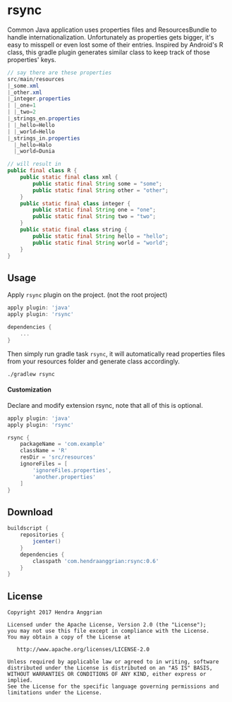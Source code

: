 rsync
=====
Common Java application uses properties files and ResourcesBundle to handle internationalization.
Unfortunately as properties gets bigger, it's easy to misspell or even lost some of their entries.
Inspired by Android's R class, this gradle plugin generates similar class to keep track of those properties' keys.

```java
// say there are these properties
src/main/resources
|_some.xml
|_other.xml
|_integer.properties
| |_one=1
| |_two=2
|_strings_en.properties
| |_hello=Hello
| |_world=Hello
|_strings_in.properties
  |_hello=Halo
  |_world=Dunia

// will result in
public final class R {
    public static final class xml {
        public static final String some = "some";
        public static final String other = "other";    
    }
    public static final class integer {
        public static final String one = "one";
        public static final String two = "two";    
    }
    public static final class string {
        public static final String hello = "hello";
        public static final String world = "world";    
    }
}
```

Usage
-----
Apply `rsync` plugin on the project. (not the root project)

```gradle
apply plugin: 'java'
apply plugin: 'rsync'

dependencies {
    ...
}
```

Then simply run gradle task `rsync`,
it will automatically read properties files from your resources folder and generate class accordingly.

```
./gradlew rsync
```

#### Customization
Declare and modify extension rsync, note that all of this is optional.

```gradle
apply plugin: 'java'
apply plugin: 'rsync'

rsync {
    packageName = 'com.example'
    className = 'R'
    resDir = 'src/resources'
    ignoreFiles = [
        'ignoreFiles.properties',
        'another.properties'
    ]
}
```

Download
--------
```gradle
buildscript {
    repositories {
        jcenter()
    }
    dependencies {
        classpath 'com.hendraanggrian:rsync:0.6'
    }
}
```

License
-------
    Copyright 2017 Hendra Anggrian

    Licensed under the Apache License, Version 2.0 (the "License");
    you may not use this file except in compliance with the License.
    You may obtain a copy of the License at

       http://www.apache.org/licenses/LICENSE-2.0

    Unless required by applicable law or agreed to in writing, software
    distributed under the License is distributed on an "AS IS" BASIS,
    WITHOUT WARRANTIES OR CONDITIONS OF ANY KIND, either express or implied.
    See the License for the specific language governing permissions and
    limitations under the License.
